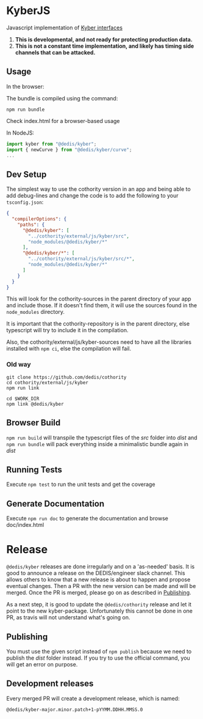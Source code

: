 # KyberJS

Javascript implementation of [Kyber interfaces](https://github.com/dedis/kyber/blob/master/group.go)

1. **This is developmental, and not ready for protecting production data.**
2. **This is not a constant time implementation, and likely has timing side channels that can be attacked.**

## Usage

In the browser:

The bundle is compiled using the command:

```
npm run bundle
```

Check index.html for a browser-based usage

In NodeJS:

```js
import kyber from "@dedis/kyber";
import { newCurve } from "@dedis/kyber/curve";
...
```

## Dev Setup

The simplest way to use the cothority version in an app and being able to 
add debug-lines and change the code is to add the following to your
`tsconfig.json`:

```json
{
  "compilerOptions": {
    "paths": {
      "@dedis/kyber": [
        "../cothority/external/js/kyber/src",
        "node_modules/@dedis/kyber/*"
      ],
      "@dedis/kyber/*": [
        "../cothority/external/js/kyber/src/*",
        "node_modules/@dedis/kyber/*"
      ]
    }
  }
}
```

This will look for the cothority-sources in the parent directory of your app and
include those. If it doesn't find them, it will use the sources found in the `node_modules`
directory.

It is important that the cothority-repository is in the parent directory, else
typescript will try to include it in the compilation.

Also, the cothority/external/js/kyber-sources need to have all the libraries installed with
`npm ci`, else the compilation will fail.

### Old way

```
git clone https://github.com/dedis/cothority
cd cothority/external/js/kyber
npm run link

cd $WORK_DIR
npm link @dedis/kyber
```

## Browser Build

`npm run build` will transpile the typescript files of the _src_ folder into _dist_ and
`npm run bundle` will pack everything inside a minimalistic bundle again in _dist_

## Running Tests

Execute `npm test` to run the unit tests and get the coverage

## Generate Documentation

Execute `npm run doc` to generate the documentation and browse doc/index.html

# Release

`@dedis/kyber` releases are done irregularly and on a 'as-needed' basis.
It is good to announce a release on the DEDIS/engineer slack channel.
This allows others to know that a new release is about to happen and propose
eventual changes.
Then a PR with the new version can be made and will be merged.
Once the PR is merged, please go on as described in [Publishing](#Publishing). 

As a next step, it is good to update the `@dedis/cothority` release and let it
point to the new kyber-package.
Unfortunately this cannot be done in one PR, as travis will not understand what's
going on.

## Publishing

You must use the given script instead of `npm publish` because we need to publish the _dist_ folder instead. If you try to use the official command, you will get an error on purpose.

## Development releases

Every merged PR will create a development release, which is named:

```
@dedis/kyber-major.minor.patch+1-pYYMM.DDHH.MMSS.0

```
